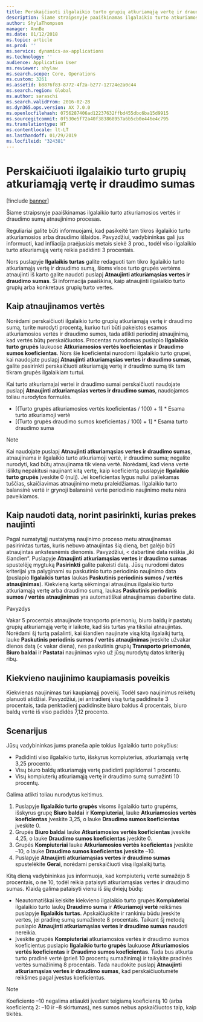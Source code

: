 ```yaml
---
title: Perskaičiuoti ilgalaikio turto grupių atkuriamąją vertę ir draudimo sumas
description: Šiame straipsnyje paaiškinamas ilgalaikio turto atkuriamosios vertės ir draudimo sumų atnaujinimo procesas.
author: ShylaThompson
manager: AnnBe
ms.date: 01/12/2018
ms.topic: article
ms.prod: ''
ms.service: dynamics-ax-applications
ms.technology: ''
audience: Application User
ms.reviewer: shylaw
ms.search.scope: Core, Operations
ms.custom: 3261
ms.assetid: b8876f83-8772-4f2a-b277-12724e2a0c44
ms.search.region: Global
ms.author: saraschi
ms.search.validFrom: 2016-02-28
ms.dyn365.ops.version: AX 7.0.0
ms.openlocfilehash: 0756287406ad12237632ffbd455dbc6ba15d9915
ms.sourcegitcommit: 0f530e5f72a40f383868957a6b5cb0e446e4c795
ms.translationtype: HT
ms.contentlocale: lt-LT
ms.lasthandoff: 01/29/2019
ms.locfileid: "324381"
---
```

# <a name="recalculate-replacement-costs-and-insured-values-for-fixed-asset-groups"></a>Perskaičiuoti ilgalaikio turto grupių atkuriamąją vertę ir draudimo sumas

[!include [banner](../includes/banner.md)]

Šiame straipsnyje paaiškinamas ilgalaikio turto atkuriamosios vertės ir draudimo sumų atnaujinimo procesas.

Reguliariai galite būti informuojami, kad pasikeitė tam tikros ilgalaikio turto atkuriamosios arba draudimo išlaidos. Pavyzdžiui, vadybininkas gali jus informuoti, kad infliacija praėjusiais metais siekė 3 proc., todėl viso ilgalaikio turto atkuriamąją vertę reikia padidinti 3 procentais. 

Nors puslapyje **Ilgalaikis turtas** galite redaguoti tam tikro ilgalaikio turto atkuriamąją vertę ir draudimo sumą, šioms visos turto grupės vertėms atnaujinti iš karto galite naudoti puslapį **Atnaujinti atkuriamąsias vertes ir draudimo sumas**. Ši informacija paaiškina, kaip atnaujinti ilgalaikio turto grupių arba konkretaus grupių turto vertes.

## <a name="how-values-are-updated"></a> Kaip atnaujinamos vertės
Norėdami perskaičiuoti ilgalaikio turto grupių atkuriamąją vertę ir draudimo sumą, turite nurodyti procentą, kuriuo turi būti pakeistos esamos atkuriamosios vertės ir draudimo sumos, tada atlikti periodinį atnaujinimą, kad vertės būtų perskaičiuotos. Procentas nurodomas puslapio **Ilgalaikio turto grupės** laukuose **Atkuriamosios vertės koeficientas** ir **Draudimo sumos koeficientas**. Nors šie koeficientai nurodomi ilgalaikio turto grupei, kai naudojate puslapį **Atnaujinti atkuriamąsias vertes ir draudimo sumas**, galite pasirinkti perskaičiuoti atkuriamąją vertę ir draudimo sumą tik tam tikram grupės ilgalaikiam turtui. 

Kai turto atkuriamajai vertei ir draudimo sumai perskaičiuoti naudojate puslapį **Atnaujinti atkuriamąsias vertes ir draudimo sumas**, naudojamos toliau nurodytos formulės.

-   \[(Turto grupės atkuriamosios vertės koeficientas / 100) + 1\] \* Esama turto atkuriamoji vertė
-   \[(Turto grupės draudimo sumos koeficientas / 100) + 1\] \* Esama turto draudimo suma

> [!NOTE] 
> Kai naudojate puslapį **Atnaujinti atkuriamąsias vertes ir draudimo sumas**, atnaujinama ir ilgalaikio turto atkuriamoji vertė, ir draudimo suma; negalite nurodyti, kad būtų atnaujinama tik viena vertė. Norėdami, kad viena vertė išliktų nepakitusi naujinant kitą vertę, kaip koeficientą puslapyje **Ilgalaikio turto grupės** įveskite 0 (nulį). Jei koeficientas lygus nuliui paliekamas tuščias, skaičiavimas atnaujinimo metu praleidžiamas. Ilgalaikio turto balansinė vertė ir grynoji balansinė vertė periodinio naujinimo metu nėra paveikiamos. 

## <a name="how-to-use-a-date-to-select-which-items-to-update"></a> Kaip naudoti datą, norint pasirinkti, kurias prekes naujinti
Pagal numatytąjį nustatymą naujinimo proceso metu atnaujinamas pasirinktas turtas, kuris nebuvo atnaujintas šią dieną, bet galėjo būti atnaujintas ankstesnėmis dienomis. Pavyzdžiui, &lt; dabartinė data reiškia „iki šiandien“. Puslapyje **Atnaujinti atkuriamąsias vertes ir draudimo sumas** spustelėję mygtuką **Pasirinkti** galite pakeisti datą. Jūsų nurodomi datos kriterijai yra palyginami su paskutinio turto periodinio naujinimo data (puslapio **Ilgalaikis turtas** laukas **Paskutinis periodinis sumos / vertės atnaujinimas**). Kiekvieną kartą sėkmingai atnaujinus ilgalaikio turto atkuriamąją vertę arba draudimo sumą, laukas **Paskutinis periodinis sumos / vertės atnaujinimas** yra automatiškai atnaujinamas dabartine data. 

Pavyzdys 

Vakar 5 procentais atnaujinote transporto priemonių, biuro baldų ir pastatų grupių atkuriamąją vertę ir laikote, kad šis turtas yra tiksliai atnaujintas. Norėdami šį turtą pašalinti, kai šiandien naujinate visą kitą ilgalaikį turtą, lauke **Paskutinis periodinis sumos / vertės atnaujinimas** įveskite užvakar dienos datą (&lt; vakar diena), nes paskutinis grupių **Transporto priemonės**, **Biuro baldai** ir **Pastatai** naujinimas vyko už jūsų nurodytų datos kriterijų ribų.

## <a name="cumulative-effect-of-each-update"></a> Kiekvieno naujinimo kaupiamasis poveikis
Kiekvienas naujinimas turi kaupiamąjį poveikį. Todėl savo naujinimus reikėtų planuoti atidžiai. Pavyzdžiui, jei antradienį visą turtą padidinsite 3 procentais, tada penktadienį padidinsite biuro baldus 4 procentais, biuro baldų vertė iš viso padidės 7,12 procento.

## <a name="scenario"></a>Scenarijus
Jūsų vadybininkas jums praneša apie tokius ilgalaikio turto pokyčius:
-   Padidinti viso ilgalaikio turto, išskyrus kompiuterius, atkuriamąją vertę 3,25 procento.
-   Visų biuro baldų atkuriamąją vertę padidinti papildomai 1 procentu.
-   Visų kompiuterių atkuriamąją vertę ir draudimo sumą sumažinti 10 procentų.

Galima atlikti toliau nurodytus keitimus.
1.  Puslapyje **Ilgalaikio turto grupės** visoms ilgalaikio turto grupėms, išskyrus grupę **Biuro baldai** ir **Kompiuteriai**, lauke **Atkuriamosios vertės koeficientas** įveskite 3,25, o lauke **Draudimo sumos koeficientas** įveskite 0.
2.  Grupės **Biuro baldai** lauke **Atkuriamosios vertės koeficientas** įveskite 4,25, o lauke **Draudimo sumos koeficientas** įveskite 0.
3.  Grupės **Kompiuteriai** lauke **Atkuriamosios vertės koeficientas** įveskite –10, o lauke **Draudimo sumos koeficientas įveskite** –10.
4.  Puslapyje **Atnaujinti atkuriamąsias vertes ir draudimo sumas** spustelėkite **Gerai**, norėdami perskaičiuoti visą ilgalaikį turtą.

Kitą dieną vadybininkas jus informuoja, kad kompiuterių vertė sumažėjo 8 procentais, o ne 10, todėl reikia pataisyti atkuriamąsias vertes ir draudimo sumas. Klaidą galima pataisyti vienu iš šių dviejų būdų:
-   Neautomatiškai keiskite kiekvieno ilgalaikio turto grupės **Kompiuteriai** ilgalaikio turto laukų **Draudimo suma** ir **Atkuriamoji vertė** reikšmes puslapyje **Ilgalaikis turtas**. Apskaičiuokite ir rankiniu būdu įveskite vertes, jei pradinę sumą sumažinote 8 procentais. Taikant šį metodą puslapio **Atnaujinti atkuriamąsias vertes ir draudimo sumas** naudoti nereikia.
-   Įveskite grupės **Kompiuteriai** atkuriamosios vertės ir draudimo sumos koeficientus puslapio **Ilgalaikio turto grupės** laukuose **Atkuriamosios vertės koeficientas** ir **Draudimo sumos koeficientas**. Tada bus atkurta turto pradinė vertė (prieš 10 procentų sumažinimą) ir taikykite pradinės vertės sumažinimą 8 procentais. Tada naudokite puslapį **Atnaujinti atkuriamąsias vertes ir draudimo sumas**, kad perskaičiuotumėte reikšmes pagal įvestus koeficientus.

> [!NOTE]  
> Koeficiento –10 negalima atšaukti įvedant teigiamą koeficientą 10 (arba koeficientą 2: –10 ir –8 skirtumas), nes sumos nebus apskaičiuotos taip, kaip tikitės. 





